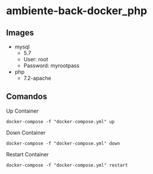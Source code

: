 # ambiente-back-docker_php

## Images

- mysql 
  - 5.7
  - User: root
  - Password: myrootpass
- php
  - 7.2-apache

## Comandos

Up Container
```
docker-compose -f "docker-compose.yml" up
```

Down Container
```
docker-compose -f "docker-compose.yml" down
```

Restart Container
```
docker-compose -f "docker-compose.yml" restart
```